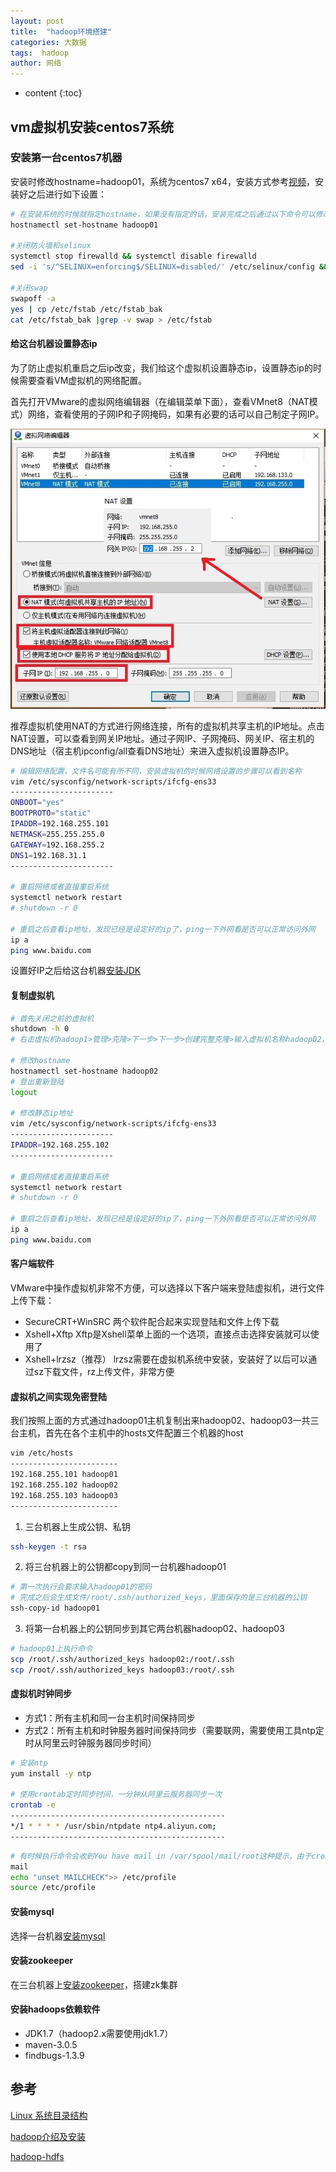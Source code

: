 ```yaml
---
layout: post
title:  "hadoop环境搭建"
categories: 大数据
tags:  hadoop
author: 网络
---
```


* content
{:toc}









## vm虚拟机安装centos7系统

### 安装第一台centos7机器

安装时修改hostname=hadoop01，系统为centos7 x64，安装方式参考[视频](/images/bigdata/vmware安装centos7.4简易教程.mp4)，安装好之后进行如下设置：

```bash
# 在安装系统的时候就指定hostname，如果没有指定的话，安装完成之后通过以下命令可以修改hostname
hostnamectl set-hostname hadoop01

#关闭防火墙和selinux
systemctl stop firewalld && systemctl disable firewalld
sed -i 's/^SELINUX=enforcing$/SELINUX=disabled/' /etc/selinux/config && setenforce 0

#关闭swap
swapoff -a
yes | cp /etc/fstab /etc/fstab_bak
cat /etc/fstab_bak |grep -v swap > /etc/fstab
```

#### 给这台机器设置静态ip

为了防止虚拟机重启之后ip改变，我们给这个虚拟机设置静态ip，设置静态ip的时候需要查看VM虚拟机的网络配置。

首先打开VMware的虚拟网络编辑器（在编辑菜单下面），查看VMnet8（NAT模式）网络，查看使用的子网IP和子网掩码，如果有必要的话可以自己制定子网IP。

![vmware-network.jpg](/images/bigdata/vmware-network.jpg)

推荐虚拟机使用NAT的方式进行网络连接，所有的虚拟机共享主机的IP地址。点击NAT设置，可以查看到网关IP地址。通过子网IP、子网掩码、网关IP、宿主机的DNS地址（宿主机ipconfig/all查看DNS地址）来进入虚拟机设置静态IP。

```bash
# 编辑网络配置，文件名可能有所不同，安装虚拟机的时候网络设置的步骤可以看到名称
vim /etc/sysconfig/network-scripts/ifcfg-ens33
-----------------------
ONBOOT="yes"
BOOTPROTO="static"
IPADDR=192.168.255.101
NETMASK=255.255.255.0
GATEWAY=192.168.255.2
DNS1=192.168.31.1
-----------------------

# 重启网络或者直接重启系统
systemctl network restart
# shutdown -r 0

# 重启之后查看ip地址，发现已经是设定好的ip了，ping一下外网看是否可以正常访问外网
ip a
ping www.baidu.com
```

设置好IP之后给这台机器[安装JDK](https://qigangzhong.github.io/2019/08/13/kafka/#%E5%AE%89%E8%A3%85jdk8)

#### 复制虚拟机

```bash
# 首先关闭之前的虚拟机
shutdown -h 0
# 右击虚拟机hadoop1>管理>克隆>下一步>下一步>创建完整克隆>输入虚拟机名称hadoop02，完成之后登陆进入

# 修改hostname
hostnamectl set-hostname hadoop02
# 登出重新登陆
logout

# 修改静态ip地址
vim /etc/sysconfig/network-scripts/ifcfg-ens33
-----------------------
IPADDR=192.168.255.102
-----------------------

# 重启网络或者直接重启系统
systemctl network restart
# shutdown -r 0

# 重启之后查看ip地址，发现已经是设定好的ip了，ping一下外网看是否可以正常访问外网
ip a
ping www.baidu.com
```

#### 客户端软件

VMware中操作虚拟机非常不方便，可以选择以下客户端来登陆虚拟机，进行文件上传下载：

* SecureCRT+WinSRC
  两个软件配合起来实现登陆和文件上传下载
* Xshell+Xftp
  Xftp是Xshell菜单上面的一个选项，直接点击选择安装就可以使用了
* Xshell+lrzsz（推荐）
  lrzsz需要在虚拟机系统中安装，安装好了以后可以通过sz下载文件，rz上传文件，非常方便

#### 虚拟机之间实现免密登陆

我们按照上面的方式通过hadoop01主机复制出来hadoop02、hadoop03一共三台主机，首先在各个主机中的hosts文件配置三个机器的host

```bash
vim /etc/hosts
------------------------
192.168.255.101 hadoop01
192.168.255.102 hadoop02
192.168.255.103 hadoop03
------------------------
```

1. 三台机器上生成公钥、私钥

```bash
ssh-keygen -t rsa
```

2. 将三台机器上的公钥都copy到同一台机器hadoop01

```bash
# 第一次执行会要求输入hadoop01的密码
# 完成之后会生成文件/root/.ssh/authorized_keys，里面保存的是三台机器的公钥
ssh-copy-id hadoop01
```

3. 将第一台机器上的公钥同步到其它两台机器hadoop02、hadoop03

```bash
# hadoop01上执行命令
scp /root/.ssh/authorized_keys hadoop02:/root/.ssh
scp /root/.ssh/authorized_keys hadoop03:/root/.ssh
```

#### 虚拟机时钟同步

* 方式1：所有主机和同一台主机时间保持同步
* 方式2：所有主机和时钟服务器时间保持同步（需要联网，需要使用工具ntp定时从阿里云时钟服务器同步时间）

```bash
# 安装ntp
yum install -y ntp

# 使用crontab定时同步时间，一分钟从阿里云服务器同步一次
crontab -e
------------------------------------------------
*/1 * * * * /usr/sbin/ntpdate ntp4.aliyun.com;
------------------------------------------------
```

```bash
# 有时候执行命令会收到You have mail in /var/spool/mail/root这种提示，由于crontab操作引起的，可以关闭提示
mail
echo "unset MAILCHECK">> /etc/profile
source /etc/profile
```

#### 安装mysql

选择一台机器[安装mysql](https://qigangzhong.github.io/2019/09/25/MySql/#centos7%E9%80%9A%E8%BF%87yum%E6%96%B9%E5%BC%8F%E5%AE%89%E8%A3%85mysql57)

#### 安装zookeeper

在三台机器上[安装zookeeper](https://qigangzhong.github.io/2019/05/20/zookeeper/#%E4%B8%80%E5%AE%89%E8%A3%85%E9%85%8D%E7%BD%AE)，搭建zk集群

#### 安装hadoops依赖软件

* JDK1.7（hadoop2.x需要使用jdk1.7）
* maven-3.0.5
* findbugs-1.3.9

## 参考

[Linux 系统目录结构](https://www.runoob.com/linux/linux-system-contents.html)

[hadoop介绍及安装](https://github.com/QigangZhong/qigangzhong.github.io/blob/master/articles/hadoop/itcast-Hadoop-intro-install.md)

[hadoop-hdfs](https://github.com/QigangZhong/qigangzhong.github.io/blob/master/articles/hadoop/itcast-hadoop-hdfs.md)

